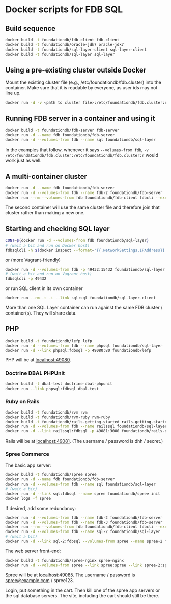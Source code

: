 # Docker scripts for FDB SQL #

## Build sequence ##

```bash
docker build -t foundationdb/fdb-client fdb-client
docker build -t foundationdb/oracle-jdk7 oracle-jdk7
docker build -t foundationdb/sql-layer-client sql-layer-client
docker build -t foundationdb/sql-layer sql-layer
```

## Using a pre-existing cluster outside Docker

Mount the existing cluster file (e.g., /etc/foundationdb/fdb.cluster) into the container.
Make sure that it is readable by everyone, as user ids may not line up.

```bash
docker run -d -v <path to cluster file>:/etc/foundationdb/fdb.cluster:r foundationdb/sql-layer
```

## Running FDB server in a container and using it

```bash
docker build -t foundationdb/fdb-server fdb-server
docker run -d --name fdb foundationdb/fdb-server
docker run -d --volumes-from fdb --name sql foundationdb/sql-layer
```

In the examples that follow, whenever it says ```--volumes-from fdb```,
```-v /etc/foundationdb/fdb.cluster:/etc/foundationdb/fdb.cluster:r```
would work just as well.

## A multi-container cluster

```bash
docker run -d --name fdb foundationdb/fdb-server
docker run -d --volumes-from fdb --name fdb-2 foundationdb/fdb-server
docker run --rm --volumes-from fdb foundationdb/fdb-client fdbcli --exec "status details"
```

The second container will use the same cluster file and therefore join
that cluster rather than making a new one.

## Starting and checking SQL layer ##

```bash
CONT=$(docker run -d --volumes-from fdb foundationdb/sql-layer)
# (wait a bit and run on Docker host)
fdbsqlcli -h $(docker inspect --format='{{.NetworkSettings.IPAddress}}' $CONT)
```

or (more Vagrant-friendly)

```bash
docker run -d --volumes-from fdb -p 49432:15432 foundationdb/sql-layer
# (wait a bit and run on Vagrant host)
fdbsqlcli -p 49432
```

or run SQL client in its own container

```bash
docker run --rm -t -i --link sql:sql foundationdb/sql-layer-client
```

More than one SQL Layer container can run against the same FDB cluster
/ container(s).  They will share data.

## PHP ##

```bash
docker build -t foundationdb/lefp lefp
docker run -d --volumes-from fdb --name phpsql foundationdb/sql-layer
docker run -d --link phpsql:fdbsql -p 49080:80 foundationdb/lefp
```

PHP will be at [localhost:49080](http://localhost:49080/).

### Doctrine DBAL PHPUnit ###

```bash
docker build -t dbal-test doctrine-dbal-phpunit
docker run --link phpsql:fdbsql dbal-test
```

### Ruby on Rails ###

```bash
docker build -t foundationdb/rvm rvm
docker build -t foundationdb/rvm-ruby rvm-ruby
docker build -t foundationdb/rails-getting-started rails-getting-started
docker run -d --volumes-from fdb --name railssql foundationdb/sql-layer
docker run -d --link railssql:fdbsql -p 49081:3000 foundationdb/rails-getting-started
```

Rails will be at [localhost:49081](http://localhost:49081/).
(The username / password is dhh / secret.)

### Spree Commerce ###

The basic app server:

```bash
docker build -t foundationdb/spree spree
docker run -d --name fdb foundationdb/fdb-server
docker run -d --volumes-from fdb --name sql foundationdb/sql-layer
# (wait a bit)
docker run -d --link sql:fdbsql --name spree foundationdb/spree init
docker logs -f spree
```

If desired, add some redundancy:

```bash
docker run -d --volumes-from fdb --name fdb-2 foundationdb/fdb-server
docker run -d --volumes-from fdb --name fdb-3 foundationdb/fdb-server
docker run --rm --volumes-from fdb foundationdb/fdb-client fdbcli --exec "configure double"
docker run -d --volumes-from fdb --name sql-2 foundationdb/sql-layer
# (wait a bit)
docker run -d --link sql-2:fdbsql --volumes-from spree --name spree-2 foundationdb/spree
```

The web server front-end:

```bash
docker build -t foundationdb/spree-nginx spree-nginx
docker run -d --volumes-from spree --link spree:spree --link spree-2:spree_2 -p 49085:80 --name spree-web foundationdb/spree-nginx
```

Spree will be at [localhost:49085](http://localhost:49085/).
The username / password is spree@example.com / spree123.

Login, put something in the cart. Then kill one of the spree app
servers or the sql database servers. The site, including the cart
should still be there.
